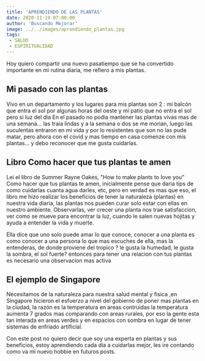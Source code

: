 ```yaml
---
title: 'APRENDIENDO DE LAS PLANTAS'
date: 2020-11-19 07:00:00
author: 'Buscando Mejorar'
image: ../../images/aprendiendo_plantas.jpg
tags:
 - SALUD
 - ESPIRITUALIDAD
---
```


Hoy quiero compartir una nuevo pasatiempo que se ha convertido importante en mi rutina diaria, me refiero a mis plantas.

## Mi pasado con las plantas 
Vivo en un departamento y los lugares para mis plantas son 2 : mi balcón que entra el sol por algunas horas del oeste y mi patio que no entra el sol pero si luz del dia 
En el pasado no podia mantener las plantas vivas mas de una semana... las traia lindas y a la semana o dos se me morian, luego las suculentas entraron en mi vida y por lo resistentes que son no las pude matar, pero ahora con el covid y mas tiempo en casa comenze con mis plantas... y debo reconocer que me gusta cuidarlas.

## Libro Como hacer que tus plantas te amen 
Lei el libro de Summer Rayne Oakes, "How to make plants to love you" Como hacer que tus plantas te amen, inicialmente pense que daria tips de como cuidarlas cuanta agua darles, etc, pero en verdad es mas que eso, el libro me hizo realizar los beneficios de tener la naturaleza (plantas) en nuestra vida diaria, las plantas nos pueden curar solo estar con ellas en nuestro ambiente. Observarlas, ver crecer una planta nos trae satisfaccion, ver como se mueve para encontrar la luz, cuando le salen nuevas hojitas y ayuda a entender la vida y muerte.

Ella dice que uno solo puede amar lo que conoce, conocer a una planta es como conocer a una persona lo que mas escuches de ella, mas la entenderas, de donde proviene del tropico ? le gusta la humedad, le gusta la sombra, el sol fuerte? entonces para tener una relacion con tus plantas es necesario una observacion mas activa   

## El ejemplo de Singapore 
Necesitamos de la naturaleza para nuestra salud mental y fisica ,en Singapore hicieron el esfuerzo a nivel del gobierno de poner mas plantas en la ciudad, la razón es la temperatura en areas contruidas la temperatura aumenta 7 grados mas comparando con areas rurales, por eso la gente esta tan interada en areas verdes y en espacios con sombra en lugar de tener sistemas de enfriado artificial.

Con este post no quiero decir que soy una experta en plantas y sus beneficios, estoy aprendiendo cada dia a cuidarlas mejor, les ire contando como va mi nuevo hobbie en futuros posts.

